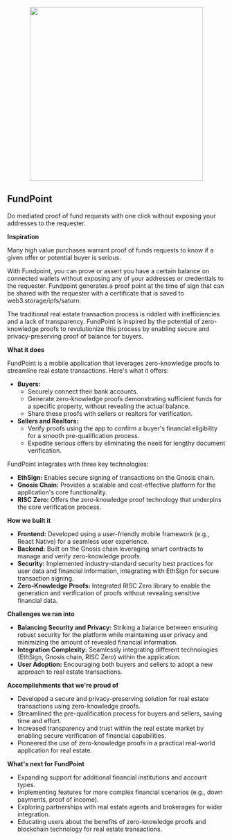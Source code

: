 <p align='center'>
    <img src='./img/logo.png' width=400 />
</p>

## FundPoint


Do mediated proof of fund requests with one click without exposing your addresses to the requester.

**Inspiration**

Many high value purchases warrant proof of funds requests to know if a given offer or potential buyer is serious.

With Fundpoint, you can prove or assert you have a certain balance on connected wallets without exposing any of your addresses or credentials to the requester. Fundpoint generates a proof point at the time of sign that can be shared with the requester with a certificate that is saved to web3.storage/ipfs/saturn.

The traditional real estate transaction process is riddled with inefficiencies and a lack of transparency. FundPoint is inspired by the potential of zero-knowledge proofs to revolutionize this process by enabling secure and privacy-preserving proof of balance for buyers.

**What it does**

FundPoint is a mobile application that leverages zero-knowledge proofs to streamline real estate transactions. Here's what it offers:

* **Buyers:**
    * Securely connect their bank accounts.
    * Generate zero-knowledge proofs demonstrating sufficient funds for a specific property, without revealing the actual balance.
    * Share these proofs with sellers or realtors for verification.
* **Sellers and Realtors:**
    * Verify proofs using the app to confirm a buyer's financial eligibility for a smooth pre-qualification process.
    * Expedite serious offers by eliminating the need for lengthy document verification.

FundPoint integrates with three key technologies:

* **EthSign:** Enables secure signing of transactions on the Gnosis chain.
* **Gnosis Chain:** Provides a scalable and cost-effective platform for the application's core functionality.
* **RISC Zero:** Offers the zero-knowledge proof technology that underpins the core verification process.

**How we built it**

* **Frontend:** Developed using a user-friendly mobile framework (e.g., React Native) for a seamless user experience.
* **Backend:** Built on the Gnosis chain leveraging smart contracts to manage and verify zero-knowledge proofs.
* **Security:** Implemented industry-standard security best practices for user data and financial information, integrating with EthSign for secure transaction signing.
* **Zero-Knowledge Proofs:** Integrated RISC Zero library to enable the generation and verification of proofs without revealing sensitive financial data.

**Challenges we ran into**

* **Balancing Security and Privacy:** Striking a balance between ensuring robust security for the platform while maintaining user privacy and minimizing the amount of revealed financial information.
* **Integration Complexity:** Seamlessly integrating different technologies (EthSign, Gnosis chain, RISC Zero) within the application.
* **User Adoption:** Encouraging both buyers and sellers to adopt a new approach to real estate transactions. 

**Accomplishments that we're proud of**

* Developed a secure and privacy-preserving solution for real estate transactions using zero-knowledge proofs.
* Streamlined the pre-qualification process for buyers and sellers, saving time and effort.
* Increased transparency and trust within the real estate market by enabling secure verification of financial capabilities.
* Pioneered the use of zero-knowledge proofs in a practical real-world application for real estate.

**What's next for FundPoint**

* Expanding support for additional financial institutions and account types.
* Implementing features for more complex financial scenarios (e.g., down payments, proof of income).
* Exploring partnerships with real estate agents and brokerages for wider integration.
* Educating users about the benefits of zero-knowledge proofs and blockchain technology for real estate transactions.
